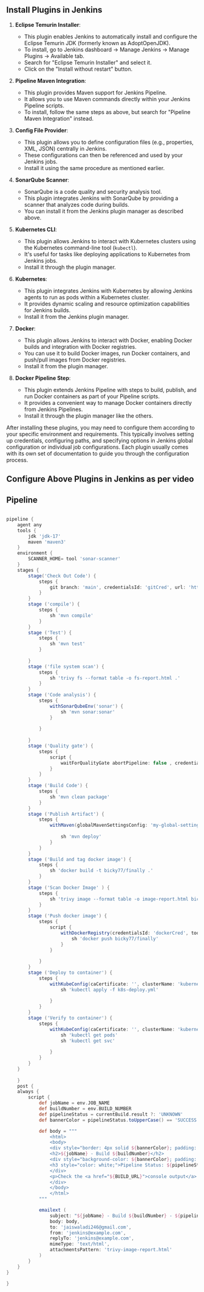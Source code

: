 ## Install Plugins in Jenkins

1. **Eclipse Temurin Installer**:
   - This plugin enables Jenkins to automatically install and configure the Eclipse Temurin JDK (formerly known as AdoptOpenJDK).
   - To install, go to Jenkins dashboard -> Manage Jenkins -> Manage Plugins -> Available tab.
   - Search for "Eclipse Temurin Installer" and select it.
   - Click on the "Install without restart" button.

2. **Pipeline Maven Integration**:
   - This plugin provides Maven support for Jenkins Pipeline.
   - It allows you to use Maven commands directly within your Jenkins Pipeline scripts.
   - To install, follow the same steps as above, but search for "Pipeline Maven Integration" instead.

3. **Config File Provider**:
   - This plugin allows you to define configuration files (e.g., properties, XML, JSON) centrally in Jenkins.
   - These configurations can then be referenced and used by your Jenkins jobs.
   - Install it using the same procedure as mentioned earlier.

4. **SonarQube Scanner**:
   - SonarQube is a code quality and security analysis tool.
   - This plugin integrates Jenkins with SonarQube by providing a scanner that analyzes code during builds.
   - You can install it from the Jenkins plugin manager as described above.

5. **Kubernetes CLI**:
   - This plugin allows Jenkins to interact with Kubernetes clusters using the Kubernetes command-line tool (`kubectl`).
   - It's useful for tasks like deploying applications to Kubernetes from Jenkins jobs.
   - Install it through the plugin manager.

6. **Kubernetes**:
   - This plugin integrates Jenkins with Kubernetes by allowing Jenkins agents to run as pods within a Kubernetes cluster.
   - It provides dynamic scaling and resource optimization capabilities for Jenkins builds.
   - Install it from the Jenkins plugin manager.

7. **Docker**:
   - This plugin allows Jenkins to interact with Docker, enabling Docker builds and integration with Docker registries.
   - You can use it to build Docker images, run Docker containers, and push/pull images from Docker registries.
   - Install it from the plugin manager.

8. **Docker Pipeline Step**:
   - This plugin extends Jenkins Pipeline with steps to build, publish, and run Docker containers as part of your Pipeline scripts.
   - It provides a convenient way to manage Docker containers directly from Jenkins Pipelines.
   - Install it through the plugin manager like the others.

After installing these plugins, you may need to configure them according to your specific environment and requirements. This typically involves setting up credentials, configuring paths, and specifying options in Jenkins global configuration or individual job configurations. Each plugin usually comes with its own set of documentation to guide you through the configuration process.

## Configure Above Plugins in Jenkins as per video

## Pipeline 

```groovy

pipeline {
    agent any
    tools {
        jdk 'jdk-17'
        maven 'maven3'
    }
    environment {
        SCANNER_HOME= tool 'sonar-scanner'
    }
    stages {
        stage('Check Out Code') {
            steps {
                git branch: 'main', credentialsId: 'gitCred', url: 'https://github.com/Bicky7735369355/java-web-app.git'
            }
        }
        stage ('compile') {
            steps {
                sh 'mvn compile'
            }
        }
        stage ('Test') {
            steps {
                sh 'mvn test'
            }
            
        }
        stage ('file system scan') {
            steps {
                sh 'trivy fs --format table -o fs-report.html .'
            }
        }
        stage ('Code analysis') {
            steps {
                withSonarQubeEnv('sonar') {
                    sh 'mvn sonar:sonar'
                }
                
            }
                
        }
        stage ('Quality gate') {
            steps {
                script {
                    waitForQualityGate abortPipeline: false , credentialsId: 'sonarCred'
                }
            }
        }
        stage ('Build Code') {
            steps {
                sh 'mvn clean package'
            }
        }
        stage ('Publish Artifact') {
            steps {
                withMaven(globalMavenSettingsConfig: 'my-global-setting', jdk: 'jdk-17', maven: 'maven3', mavenSettingsConfig: '', traceability: true) {
                
                    sh 'mvn deploy'
                }
            }
        }
        stage ('Build and tag docker image') {
            steps {
                sh 'docker build -t bicky77/finally .'
            }
        }
        stage ('Scan Docker Image' ) {
            steps {
                sh 'trivy image --format table -o image-report.html bicky77/finally'
            }
        }
        stage ('Push docker image') {
            steps {
                script {
                    withDockerRegistry(credentialsId: 'dockerCred', toolName: 'docker') {
                        sh 'docker push bicky77/finally'
                    }
                }
                    
            }
        }
        stage ('Deploy to container') {
            steps {
                withKubeConfig(caCertificate: '', clusterName: 'kubernetes', contextName: '', credentialsId: 'k8sCred', namespace: 'webapps', restrictKubeConfigAccess: false, serverUrl: 'https://172.31.38.55:6443') {
                    sh 'kubectl apply -f k8s-deploy.yml'
                    
                }
            }
        }
        stage ('Verify to container') {
            steps {
                withKubeConfig(caCertificate: '', clusterName: 'kubernetes', contextName: '', credentialsId: 'k8sCred', namespace: 'webapps', restrictKubeConfigAccess: false, serverUrl: 'https://172.31.38.55:6443') {
                    sh 'kubectl get pods'
                    sh 'kubectl get svc'
                    
                }
            }
        }
    }        
        
    }
    post {
    always {
        script {
            def jobName = env.JOB_NAME
            def buildNumber = env.BUILD_NUMBER
            def pipelineStatus = currentBuild.result ?: 'UNKNOWN'
            def bannerColor = pipelineStatus.toUpperCase() == 'SUCCESS' ? 'green' : 'red'

            def body = """
                <html>
                <body>
                <div style="border: 4px solid ${bannerColor}; padding: 10px;">
                <h2>${jobName} - Build ${buildNumber}</h2>
                <div style="background-color: ${bannerColor}; padding: 10px;">
                <h3 style="color: white;">Pipeline Status: ${pipelineStatus.toUpperCase()}</h3>
                </div>
                <p>Check the <a href="${BUILD_URL}">console output</a>.</p>
                </div>
                </body>
                </html>
            """

            emailext (
                subject: "${jobName} - Build ${buildNumber} - ${pipelineStatus.toUpperCase()}",
                body: body,
                to: 'jaiswaladi246@gmail.com',
                from: 'jenkins@example.com',
                replyTo: 'jenkins@example.com',
                mimeType: 'text/html',
                attachmentsPattern: 'trivy-image-report.html'
            )
        }
    }
}

}
```
